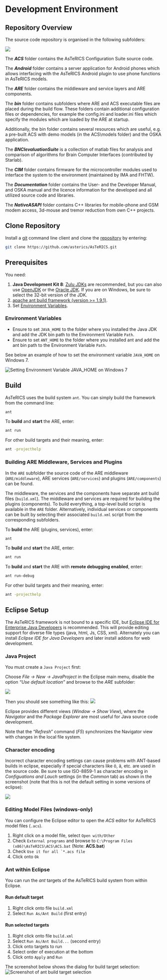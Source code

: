 # Development Environment

## Repository Overview

The source code repository is organised in the following subfolders:

![](../images/DeveloperManual_html_27e824dab978d7f3.png)

The _**ACS**_ folder contains the AsTeRICS Configuration Suite source code.

The _**Android**_ folder contains a server application for Android phones which allows interfacing with the AsTeRICS Android plugin to use phone functions in AsTeRICS models.

The _**ARE**_ folder contains the middleware and service layers and ARE components.

The _**bin**_ folder contains subfolders where ARE and ACS executable files are placed during the build flow. These folders contain additional configuration files or dependencies, for example the config.ini and loader.ini files which specify the modules which are loaded by the ARE at startup.

Additionally, the bin folder contains several resources which are useful, e.g. a pre-built ACS with demo models (in the ACS\\models folder) and the OSKA application.

The _**BNCIevaluationSuite**_ is a collection of matlab files for analysis and comparison of algorithms for Brain Computer Interfaces (contributed by Starlab).

The _**CIM**_ folder contains firmware for the microcontroller modules used to interface the system to the environment (maintained by IMA and FHTW).

The _**Documentation**_ folder contains the User- and the Developer Manual, and OSKA manual and the licence information for the developed and all utilized source code and libraries.

The _**NativeASAPI**_ folder contains C++ libraries for mobile-phone and GSM modem access, 3d-mouse and tremor reduction from own C++ projects.

## Clone Repository

Install a [git](https://git-scm.com/downloads) command line client and clone the [repository](https://github.com/asterics/AsTeRICS.git) by entering:

```bash
git clone https://github.com/asterics/AsTeRICS.git
```

## Prerequisites

You need:

1. **Java Development Kit 8**: [Zulu JDKs](https://www.azul.com/downloads/zulu-community/?version=java-8-lts&package=jdk) are recommended, but you can also use [OpenJDK](https://openjdk.java.net/install/) or the [Oracle JDK](http://www.oracle.com/technetwork/java/javase/downloads/jdk8-downloads-2133151.html). If you are on Windows, be sure to select the 32-bit version of the JDK.
2. [apache ant build framework (version >= 1.9.1)](http://ant.apache.org/bindownload.cgi).
3. Set [Environment Variables](#environment-variables).

### Environment Variables

* Ensure to set ```JAVA_HOME``` to the folder where you installed the Java JDK and add the JDK bin path to the  Environment Variable ```Path```.
* Ensure to set ```ANT_HOME``` to the folder where you installed ant and add the ant bin path to the Environment Variable ```Path```.

See below an example of how to set the environment variable ```JAVA_HOME``` on Windows 7.

![Setting Environment Variable JAVA_HOME on Windows 7](../images/DeveloperManual_html_e0e56374eade1421.png)

## Build

AsTeRICS uses the build system ```ant```.
You can simply build the framework from the command line:

```bash
ant
```

To **build** and **start** the ARE, enter:

```bash
ant run
```

For other build targets and their meaning, enter:

```bash
ant -projecthelp
```

### Building ARE Middleware, Services and Plugins

In the ```ARE``` subfolder the source code of the ARE middleware (```ARE/middleware```), ARE services (```ARE/services```) and plugins (```ARE/components```) can be found.

The middleware, the services and the components have separate ant build files (```build.xml```). The middleware and services are required for building the plugins (components). To build everything, a top-level build script is available in the ```ARE``` folder.
Alternatively, individual services or components can be built by selecting their associated ```build.xml``` script from the corresponding subfolders.

To **build** the ARE (plugins, services), enter:
```bash
ant
```

To **build** and **start** the ARE, enter:
```bash
ant run
```

To **build** and **start** the ARE with **remote debugging enabled**, enter:
```bash
ant run-debug
```

For other build targets and their meaning, enter:

```bash
ant -projecthelp
```

## Eclipse Setup

The AsTeRICS framework is not bound to a specific IDE, but [Eclipse IDE for Enterprise Java Developers](https://www.eclipse.org/downloads/packages/) is recommended. This will provide editing support for diverse file types (java, html, Js, CSS, xml). Alternately you can install _Eclipse IDE for Java Developers_ and later install addons for web development.

### Java Project

You must create a ```Java Project``` first:

Choose _File -> New -> JavaProject_ in the Eclipse main menu, disable the option _“Use default location”_ and browse to the _ARE_ subfolder: 

![](../images/DeveloperManual_html_33ee9963708d1fff.png)

Then you should see something like this:
![](../images/DeveloperManual_html_f830b9b181946728.png)

Eclipse provides different views (_Window -> Show View_), where the _Navigator_ and the _Package Explorer_ are most useful for Java source code development.

Note that the “_Refresh_” command (_F5_) synchronizes the Navigator view with changes in the local file system.

### Character encoding

Incorrect character encoding settings can cause problems with ANT-based builds in eclipse, especially if special characters like ö, ä, etc. are used in the source code. Be sure to use ISO-8859-1 as character encoding in _Configuations and Lauch_ settings (in the _Common_ tab) as shown in the screenshot (note that this is not the default setting in some versions of eclipse):

![](../images/DeveloperManual_html_d5be58f6ea0f5f1.png)

### Editing Model Files (windows-only)

You can configure the Eclipse editor to open the _ACS_ editor for AsTeRICS model files (```.acs```).

1. Right click on a model file, select ```Open with/Other```
2. Check ```External programs``` and browse to ```C:\Program Files (x86)\AsTeRICS\ACS\ACS.bat``` (Note: **ACS.bat**)
3. Check ```Use it for all `*.acs file```
4. Click onto ```Ok```

### Ant within Eclipse

You can run the _ant_ targets of the AsTeRICS build system from within Eclipse.

#### Run default target 

1. Right click onto file ```build.xml```
2. Select ```Run As/Ant Build``` (first entry)

#### Run selected targets

1. Right click onto file ```build.xml```
2. Select ```Run As/Ant Build...``` (second entry)
3. Click onto targets to run
4. Select order of execution at the bottom
5. Click onto ```Apply``` and ```Run```

The screenshot below shows the dialog for build target selection:
![Screenshot of ant build target selection](../images/eclipse-ant-buildtarget.png)
